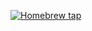 [![Homebrew tap](https://img.shields.io/badge/homebrew-tap-blue)](https://github.com/gamesms/homebrew-gamesms1)

